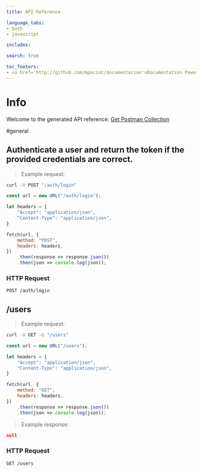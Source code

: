 ```yaml
---
title: API Reference

language_tabs:
- bash
- javascript

includes:

search: true

toc_footers:
- <a href='http://github.com/mpociot/documentarian'>Documentation Powered by Documentarian</a>
---
```

<!-- START_INFO -->
# Info

Welcome to the generated API reference.
[Get Postman Collection](http://research.local/docs/collection.json)

<!-- END_INFO -->

#general
<!-- START_ac6527c96d4b9793a4c77ff1e22a8906 -->
## Authenticate a user and return the token if the provided credentials are correct.

> Example request:

```bash
curl -X POST "/auth/login" 
```

```javascript
const url = new URL("/auth/login");

let headers = {
    "Accept": "application/json",
    "Content-Type": "application/json",
}

fetch(url, {
    method: "POST",
    headers: headers,
})
    .then(response => response.json())
    .then(json => console.log(json));
```


### HTTP Request
`POST /auth/login`


<!-- END_ac6527c96d4b9793a4c77ff1e22a8906 -->

<!-- START_c85938a1661fd9e3d30b9d51df1c8f11 -->
## /users
> Example request:

```bash
curl -X GET -G "/users" 
```

```javascript
const url = new URL("/users");

let headers = {
    "Accept": "application/json",
    "Content-Type": "application/json",
}

fetch(url, {
    method: "GET",
    headers: headers,
})
    .then(response => response.json())
    .then(json => console.log(json));
```

> Example response:

```json
null
```

### HTTP Request
`GET /users`


<!-- END_c85938a1661fd9e3d30b9d51df1c8f11 -->


